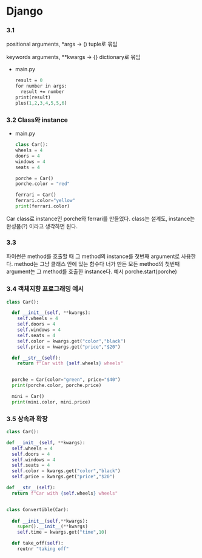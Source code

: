 # Django

### 3.1
positional arguments, *args -> () tuple로 묶임

keywords arguments, **kwargs -> {} dictionary로 묶임

* main.py
  ```def plus(*args):
  result = 0
  for number in args:
    result += number
  print(result)
  plus(1,2,3,4,5,5,6)
  ```

### 3.2 Class와 instance
* main.py
  ```python
  class Car():
  wheels = 4
  doors = 4
  windows = 4
  seats = 4

  porche = Car()
  porche.color = "red"

  ferrari = Car()
  ferrari.color="yellow"
  print(ferrari.color)
  ```
Car class로 instance인 porche와 ferrari를 만들었다.
class는 설계도, instance는 완성품(?) 이라고 생각하면 된다.

### 3.3 
파이썬은 method를  호출할 때 그 method의 instance를 첫번째 argument로 사용한다. method는 그냥 클래스 안에 있는 함수다
너가 만든 모든 method의 첫번째 argument는 그 method를 호출한 instance다. 
예시 porche.start(porche)

### 3.4 객체지향 프로그래밍 예시
```python
class Car():

  def __init__(self, **kwargs):
    self.wheels = 4
    self.doors = 4
    self.windows = 4
    self.seats = 4
    self.color = kwargs.get("color","black")
    self.price = kwargs.get("price","$20")

  def __str__(self):
    return f"Car with {self.wheels} wheels"


  porche = Car(color="green", price="$40")
  print(porche.color, porche.price)

  mini = Car()
  print(mini.color, mini.price)
  ```

### 3.5 상속과 확장
  ```python
  class Car():

  def __init__(self, **kwargs):
    self.wheels = 4
    self.doors = 4
    self.windows = 4
    self.seats = 4
    self.color = kwargs.get("color","black")
    self.price = kwargs.get("price","$20")

  def __str__(self):
    return f"Car with {self.wheels} wheels"


  class Convertible(Car):
    
    def __init__(self,**kwargs):
      super().__init__(**kwargs)
      self.time = kwargs.get("time",10)

    def take_off(self):
      reutnr "taking off"
    
  ```



